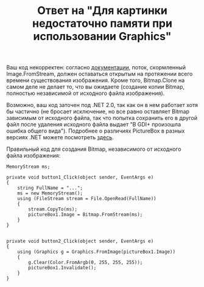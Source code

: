 ﻿---
title: "Ответ на \"Для картинки недостаточно памяти при использовании Graphics\""
se.owner.user_id: 240512
se.owner.display_name: "MSDN.WhiteKnight"
se.owner.link: "https://ru.stackoverflow.com/users/240512/msdn-whiteknight"
se.answer_id: 919326
se.question_id: 919213
se.post_type: answer
se.score: 0
se.is_accepted: False
---
<p>Ваш код некорректен: согласно <a href="https://docs.microsoft.com/ru-ru/dotnet/api/system.drawing.image.fromstream?view=netframework-4.7.2" rel="nofollow noreferrer">документации</a>, поток, скормленный Image.FromStream, должен оставаться открытым на протяжении всего времени существования изображения. Кроме того, Bitmap.Clone на самом деле не делает то, что вы ожидаете (создание копии Bitmap, полностью независимой от исходного файла изображения).</p>

<p>Возможно, ваш код заточен под .NET 2.0, так как он в нем работает хотя бы частично (не бросает исключение, но все равно оставляет Bitmap зависимым от исходного файла, так что попытка сохранить его в другой файл после удаления исходного файла выдает "В GDI+ произошла ошибка общего вида"). Подробнее о различиях PictureBox в разных версиях .NET можете посмотреть <a href="https://social.msdn.microsoft.com/Forums/ru-RU/fb49b570-5319-4080-aa9e-bf66d38f724e/-gdi-?forum=msdnfeedbackru" rel="nofollow noreferrer">здесь</a>. </p>

<p>Правильный код для создания Bitmap, независимого от исходного файла изображения:</p>

<pre><code>MemoryStream ms;

private void button1_Click(object sender, EventArgs e)
{
    string FullName = "...";
    ms = new MemoryStream();
    using (FileStream stream = File.OpenRead(FullName))
    {
        stream.CopyTo(ms);
        pictureBox1.Image = Bitmap.FromStream(ms);
    }
}        


private void button2_Click(object sender, EventArgs e)
{
    using (Graphics g = Graphics.FromImage(pictureBox1.Image))
    {
        g.Clear(Color.FromArgb(0, 255, 255, 255));
        pictureBox1.Invalidate();
    }     
}
</code></pre>
